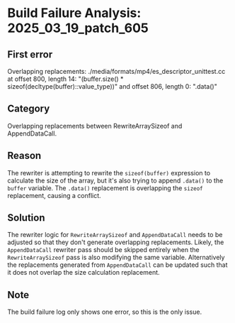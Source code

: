 # Build Failure Analysis: 2025_03_19_patch_605

## First error

Overlapping replacements: ./media/formats/mp4/es_descriptor_unittest.cc at offset 800, length 14: "(buffer.size() * sizeof(decltype(buffer)::value_type))" and offset 806, length 0: ".data()"

## Category
Overlapping replacements between RewriteArraySizeof and AppendDataCall.

## Reason
The rewriter is attempting to rewrite the `sizeof(buffer)` expression to calculate the size of the array, but it's also trying to append `.data()` to the `buffer` variable. The `.data()` replacement is overlapping the `sizeof` replacement, causing a conflict.

## Solution
The rewriter logic for `RewriteArraySizeof` and `AppendDataCall` needs to be adjusted so that they don't generate overlapping replacements. Likely, the `AppendDataCall` rewriter pass should be skipped entirely when the `RewriteArraySizeof` pass is also modifying the same variable. Alternatively the replacements generated from `AppendDataCall` can be updated such that it does not overlap the size calculation replacement.

## Note
The build failure log only shows one error, so this is the only issue.